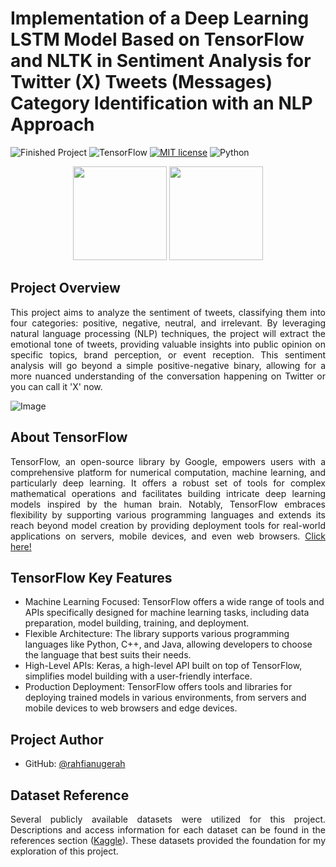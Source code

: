 # Implementation of a Deep Learning LSTM Model Based on TensorFlow and NLTK in Sentiment Analysis for Twitter (X) Tweets (Messages) Category Identification with an NLP Approach

![Finished Project]( https://img.shields.io/badge/Finished_Project-Yes-green)
![TensorFlow]( https://img.shields.io/badge/TensorFlow-v2.15.0-ff8500)
[![MIT license](https://img.shields.io/badge/License-MIT-blue.svg)](https://github.com/rahfianugerah/nlp-twitter-sentiment-analysis/blob/main/LICENSE)
![Python](https://img.shields.io/badge/Made_with-Python-blue.svg)

<div align="center">
  <img src="https://github.com/rahfianugerah/nlp-twitter-sentiment-analysis/assets/156213717/1010f123-602b-4fe9-bed1-25b8f212150c" height=150/>
  <img src="https://github.com/rahfianugerah/nlp-twitterx/assets/156213717/0b7fedc5-2f54-40ff-ab19-af657ae8e061" height=150/>
</div>

## Project Overview
<p align="justify">
  This project aims to analyze the sentiment of tweets, classifying them into four categories: positive, negative, neutral, and irrelevant. 
  By leveraging natural language processing (NLP) techniques, the project will extract the emotional tone of tweets, providing valuable 
  insights into public opinion on specific topics, brand perception, or event reception. 
  This sentiment analysis will go beyond a simple positive-negative binary, allowing for a more nuanced understanding of the conversation happening on Twitter or you can call it 'X' now.
</p>

![Image](https://github.com/rxzv/rpsic/assets/156213717/694cbca1-60dd-47ff-9a87-74efcc559bbb)

## About TensorFlow
<p align="justify">
  TensorFlow, an open-source library by Google, empowers users with a comprehensive platform for numerical computation, machine learning, and particularly deep learning. 
  It offers a robust set of tools for complex mathematical operations and facilitates building intricate deep learning models inspired by the human brain. 
  Notably, TensorFlow embraces flexibility by supporting various programming languages and extends its reach beyond model creation 
  by providing deployment tools for real-world applications on servers, mobile devices, and even web browsers. <a href="https://github.com/tensorflow/tensorflow">Click here!</a>
</p>

## TensorFlow Key Features
- Machine Learning Focused: TensorFlow offers a wide range of tools and APIs specifically designed for machine learning tasks, including data preparation, model building, training, and deployment.
- Flexible Architecture: The library supports various programming languages like Python, C++, and Java, allowing developers to choose the language that best suits their needs.
- High-Level APIs: Keras, a high-level API built on top of TensorFlow, simplifies model building with a user-friendly interface.
- Production Deployment: TensorFlow offers tools and libraries for deploying trained models in various environments, from servers and mobile devices to web browsers and edge devices.

## Project Author
- GitHub: [@rahfianugerah](https://www.github.com/rahfianugerah)

## Dataset Reference

<p align="justify">
  Several publicly available datasets were utilized for this project. 
  Descriptions and access information for each dataset can be found in the references section
  (<a href="https://www.kaggle.com/datasets/jp797498e/twitter-entity-sentiment-analysis">Kaggle</a>). These datasets provided the foundation for my exploration of this project.
</p>
